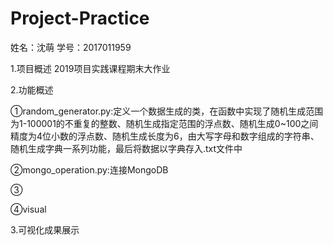 # Project-Practice
姓名：沈萌
学号：2017011959

1.项目概述
2019项目实践课程期末大作业

2.功能概述

①random_generator.py:定义一个数据生成的类，在函数中实现了随机生成范围为1-100001的不重复的整数、随机生成指定范围的浮点数、随机生成0~100之间精度为4位小数的浮点数、随机生成长度为6，由大写字母和数字组成的字符串、随机生成字典一系列功能，最后将数据以字典存入.txt文件中

②mongo_operation.py:连接MongoDB

③

④visual

3.可视化成果展示
